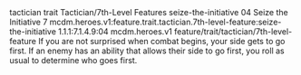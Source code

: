 <ability>
  <metadata>
    <class>tactician</class>
    <feature_type>trait</feature_type>
    <file_dpath>Tactician/7th-Level Features</file_dpath>
    <item_id>seize-the-initiative</item_id>
    <item_index>04</item_index>
    <item_name>Seize the Initiative</item_name>
    <level>7</level>
    <scc>mcdm.heroes.v1:feature.trait.tactician.7th-level-feature:seize-the-initiative</scc>
    <scdc>1.1.1:7.1.4.9:04</scdc>
    <source>mcdm.heroes.v1</source>
    <type>feature/trait/tactician/7th-level-feature</type>
  </metadata>
  <effects>
    <effect type="mundane">If you are not surprised when combat begins, your side gets to go first. If an enemy has an ability that allows their side to go first, you roll as usual to determine who goes first.</effect>
  </effects>
</ability>
